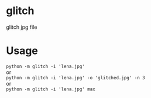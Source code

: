 glitch
======

glitch jpg file

# Usage
`python -m glitch -i 'lena.jpg'`  
or  
`python -m glitch -i 'lena.jpg' -o 'glitched.jpg' -n 3`  
or  
`python -m glitch -i 'lena.jpg' max`  
